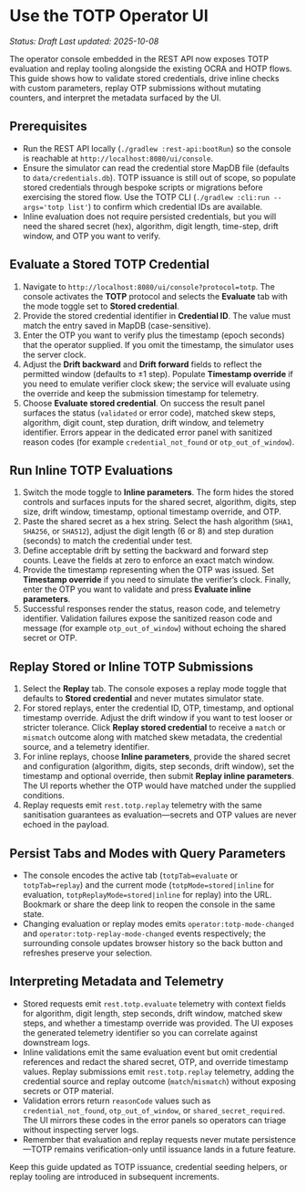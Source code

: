 # Use the TOTP Operator UI

_Status: Draft_
_Last updated: 2025-10-08_

The operator console embedded in the REST API now exposes TOTP evaluation and replay tooling alongside the existing OCRA and HOTP flows. This guide shows how to validate stored credentials, drive inline checks with custom parameters, replay OTP submissions without mutating counters, and interpret the metadata surfaced by the UI.

## Prerequisites
- Run the REST API locally (`./gradlew :rest-api:bootRun`) so the console is reachable at `http://localhost:8080/ui/console`.
- Ensure the simulator can read the credential store MapDB file (defaults to `data/credentials.db`). TOTP issuance is still out of scope, so populate stored credentials through bespoke scripts or migrations before exercising the stored flow. Use the TOTP CLI (`./gradlew :cli:run --args='totp list'`) to confirm which credential IDs are available.
- Inline evaluation does not require persisted credentials, but you will need the shared secret (hex), algorithm, digit length, time-step, drift window, and OTP you want to verify.

## Evaluate a Stored TOTP Credential
1. Navigate to `http://localhost:8080/ui/console?protocol=totp`. The console activates the **TOTP** protocol and selects the **Evaluate** tab with the mode toggle set to **Stored credential**.
2. Provide the stored credential identifier in **Credential ID**. The value must match the entry saved in MapDB (case-sensitive).
3. Enter the OTP you want to verify plus the timestamp (epoch seconds) that the operator supplied. If you omit the timestamp, the simulator uses the server clock.
4. Adjust the **Drift backward** and **Drift forward** fields to reflect the permitted window (defaults to ±1 step). Populate **Timestamp override** if you need to emulate verifier clock skew; the service will evaluate using the override and keep the submission timestamp for telemetry.
5. Choose **Evaluate stored credential**. On success the result panel surfaces the status (`validated` or error code), matched skew steps, algorithm, digit count, step duration, drift window, and telemetry identifier. Errors appear in the dedicated error panel with sanitized reason codes (for example `credential_not_found` or `otp_out_of_window`).

## Run Inline TOTP Evaluations
1. Switch the mode toggle to **Inline parameters**. The form hides the stored controls and surfaces inputs for the shared secret, algorithm, digits, step size, drift window, timestamp, optional timestamp override, and OTP.
2. Paste the shared secret as a hex string. Select the hash algorithm (`SHA1`, `SHA256`, or `SHA512`), adjust the digit length (6 or 8) and step duration (seconds) to match the credential under test.
3. Define acceptable drift by setting the backward and forward step counts. Leave the fields at zero to enforce an exact match window.
4. Provide the timestamp representing when the OTP was issued. Set **Timestamp override** if you need to simulate the verifier’s clock. Finally, enter the OTP you want to validate and press **Evaluate inline parameters**.
5. Successful responses render the status, reason code, and telemetry identifier. Validation failures expose the sanitized reason code and message (for example `otp_out_of_window`) without echoing the shared secret or OTP.

## Replay Stored or Inline TOTP Submissions
1. Select the **Replay** tab. The console exposes a replay mode toggle that defaults to **Stored credential** and never mutates simulator state.
2. For stored replays, enter the credential ID, OTP, timestamp, and optional timestamp override. Adjust the drift window if you want to test looser or stricter tolerance. Click **Replay stored credential** to receive a `match` or `mismatch` outcome along with matched skew metadata, the credential source, and a telemetry identifier.
3. For inline replays, choose **Inline parameters**, provide the shared secret and configuration (algorithm, digits, step seconds, drift window), set the timestamp and optional override, then submit **Replay inline parameters**. The UI reports whether the OTP would have matched under the supplied conditions.
4. Replay requests emit `rest.totp.replay` telemetry with the same sanitisation guarantees as evaluation—secrets and OTP values are never echoed in the payload.

## Persist Tabs and Modes with Query Parameters
- The console encodes the active tab (`totpTab=evaluate` or `totpTab=replay`) and the current mode (`totpMode=stored|inline` for evaluation, `totpReplayMode=stored|inline` for replay) into the URL. Bookmark or share the deep link to reopen the console in the same state.
- Changing evaluation or replay modes emits `operator:totp-mode-changed` and `operator:totp-replay-mode-changed` events respectively; the surrounding console updates browser history so the back button and refreshes preserve your selection.

## Interpreting Metadata and Telemetry
- Stored requests emit `rest.totp.evaluate` telemetry with context fields for algorithm, digit length, step seconds, drift window, matched skew steps, and whether a timestamp override was provided. The UI exposes the generated telemetry identifier so you can correlate against downstream logs.
- Inline validations emit the same evaluation event but omit credential references and redact the shared secret, OTP, and override timestamp values. Replay submissions emit `rest.totp.replay` telemetry, adding the credential source and replay outcome (`match`/`mismatch`) without exposing secrets or OTP material.
- Validation errors return `reasonCode` values such as `credential_not_found`, `otp_out_of_window`, or `shared_secret_required`. The UI mirrors these codes in the error panels so operators can triage without inspecting server logs.
- Remember that evaluation and replay requests never mutate persistence—TOTP remains verification-only until issuance lands in a future feature.

Keep this guide updated as TOTP issuance, credential seeding helpers, or replay tooling are introduced in subsequent increments.
